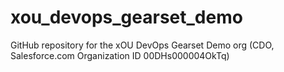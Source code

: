 # xou_devops_gearset_demo
GitHub repository for the xOU DevOps Gearset Demo org (CDO, Salesforce.com Organization ID	00DHs000004OkTq)
